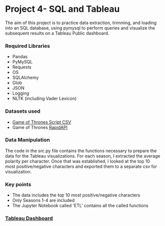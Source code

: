 # Project 4- SQL and Tableau
The aim of this project is to practice data extraction, trimming, and loading into an SQL database, using pymysql to perform queries and visualize the subsequent results on a Tableau Public dashboard.
### Required Libraries
* Pandas
* PyMySQL
* Requests
* OS
* SQLAlchemy
* Glob
* JSON
* Logging
* NLTK (including Vader Lexicon)

### Datasets used
* [Game of Thrones Script CSV](https://www.kaggle.com/datasets/albenft/game-of-thrones-script-all-seasons) 
* Game of Thrones [RapidAPI](https://rapidapi.com/mrmalinsky08-MHGsijNPHM/api/game-of-thrones1/)

### Data Manipulation
The code in the src.py file contains the functions necessary to prepare the data for the Tableau visualizations. For each season, I extracted the average polarity per character. Once that was established, I looked at the top 10 most positive/negative characters and exported them to a separate csv for visualization.

### Key points
* The data includes the top 10 most positive/negative characters
* Only Seasons 1-4 are included
* The Jupyter Notebook called 'ETL' contains all the called functions

### [Tableau Dashboard](https://public.tableau.com/app/profile/gi.diorno/viz/G_O_T_SIA/Pres_1#1)

